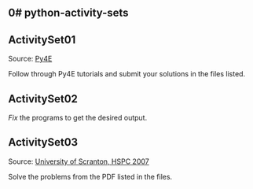 0# python-activity-sets
---

## ActivitySet01
Source: [Py4E](https://py4e.com)

Follow through Py4E tutorials and submit your solutions in the files listed.

## ActivitySet02
*Fix* the programs to get the desired output.

## ActivitySet03
Source: [University of Scranton, HSPC 2007](https://www.cs.scranton.edu/~mccloske/hs_prog_contest/contest_problems/probs_07_head.pdf)

Solve the problems from the PDF listed in the files.
